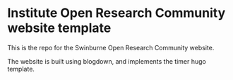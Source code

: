 
<!-- README.md is generated from README.Rmd. Please edit that file -->
Institute Open Research Community website template
==================================================

This is the repo for the Swinburne Open Research Community website.

The website is built using blogdown, and implements the timer hugo template.
